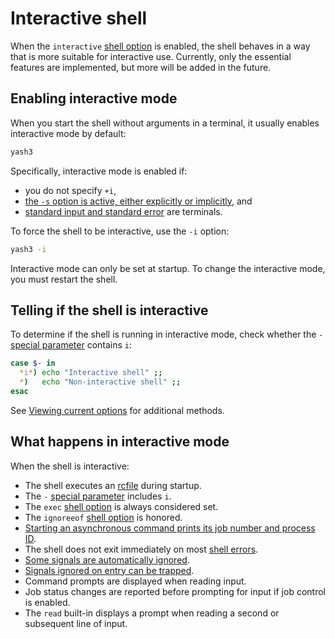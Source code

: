 # Interactive shell

When the `interactive` [shell option](environment/options.md) is enabled, the shell behaves in a way that is more suitable for interactive use. Currently, only the essential features are implemented, but more will be added in the future.

## Enabling interactive mode

When you start the shell without arguments in a terminal, it usually enables interactive mode by default:

```sh
yash3
```

Specifically, interactive mode is enabled if:

- you do not specify `+i`,
- [the `-s` option is active, either explicitly or implicitly](startup.md#modes-of-operation), and
- [standard input and standard error](language/redirections/index.html#what-are-file-descriptors) are terminals.

To force the shell to be interactive, use the `-i` option:

```sh
yash3 -i
```

Interactive mode can only be set at startup. To change the interactive mode, you must restart the shell.

## Telling if the shell is interactive

To determine if the shell is running in interactive mode, check whether the `-` [special parameter] contains `i`:

```sh
case $- in
  *i*) echo "Interactive shell" ;;
  *)   echo "Non-interactive shell" ;;
esac
```

See [Viewing current options](environment/options.md#viewing-current-options) for additional methods.

## What happens in interactive mode

When the shell is interactive:

- The shell executes an [rcfile](startup.md#interactive-shell) during startup.
- The `-` [special parameter] includes `i`.
- The `exec` [shell option](environment/options.md) is always considered set.
- The `ignoreeof` [shell option](environment/options.md) is honored.
- [Starting an asynchronous command prints its job number and process ID](language/commands/lists.md#asynchronous-commands).
- The shell does not exit immediately on most [shell errors](termination.md#shell-errors).
- [Some signals are automatically ignored](environment/traps.md#auto-ignored-signals).
- [Signals ignored on entry can be trapped](environment/traps.md#restrictions).
- Command prompts are displayed when reading input.
- Job status changes are reported before prompting for input if job control is enabled.
- The `read` built-in displays a prompt when reading a second or subsequent line of input.

[special parameter]: language/parameters/special.md
